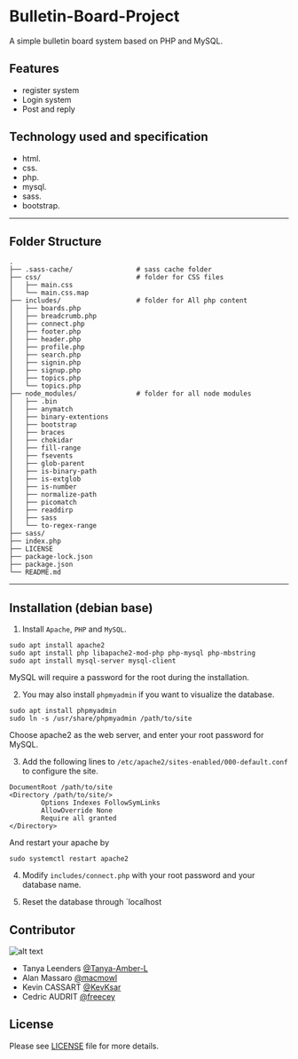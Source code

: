 # Bulletin-Board-Project

A simple bulletin board system based on PHP and MySQL.


## Features

- register system
- Login system
- Post and reply

## Technology used and specification


- html.
- css.
- php.
- mysql.
- sass.
- bootstrap.

___
## Folder Structure

    .
    ├── .sass-cache/                # sass cache folder
    ├── css/                        # folder for CSS files
    │   ├── main.css 
    │   └── main.css.map 
    ├── includes/                   # folder for All php content 
    │   ├── boards.php 
    │   ├── breadcrumb.php
    │   ├── connect.php
    │   ├── footer.php
    │   ├── header.php
    │   ├── profile.php
    │   ├── search.php
    │   ├── signin.php
    │   ├── signup.php
    │   ├── topics.php
    │   └── topics.php
    ├── node_modules/               # folder for all node modules
    │   ├── .bin 
    │   ├── anymatch 
    │   ├── binary-extentions 
    │   ├── bootstrap 
    │   ├── braces 
    │   ├── chokidar 
    │   ├── fill-range 
    │   ├── fsevents 
    │   ├── glob-parent
    │   ├── is-binary-path
    │   ├── is-extglob
    │   ├── is-number
    │   ├── normalize-path
    │   ├── picomatch
    │   ├── readdirp
    │   ├── sass
    │   └── to-regex-range
    ├── sass/    
    ├── index.php
    ├── LICENSE
    ├── package-lock.json
    ├── package.json
    └── README.md
    

___

## Installation (debian base)

1. Install `Apache`, `PHP` and `MySQL`.
```
sudo apt install apache2
sudo apt install php libapache2-mod-php php-mysql php-mbstring 
sudo apt install mysql-server mysql-client
```
MySQL will require a password for the root during the installation.

2. You may also install `phpmyadmin` if you want to visualize the database.
```
sudo apt install phpmyadmin
sudo ln -s /usr/share/phpmyadmin /path/to/site
```
Choose apache2 as the web server, and enter your root password for MySQL.

3. Add the following lines to `/etc/apache2/sites-enabled/000-default.conf` to configure the site.
```
DocumentRoot /path/to/site
<Directory /path/to/site/>
        Options Indexes FollowSymLinks
        AllowOverride None
        Require all granted
</Directory>
```
And restart your apache by
```
sudo systemctl restart apache2
```

4. Modify `includes/connect.php` with your root password and your database name.

5. Reset the database through `localhost

## Contributor


![alt text](https://i.redd.it/9mz53k9vxyy01.jpg "Team Pictures" )


* Tanya Leenders    [@Tanya-Amber-L](https://github.com/Tanya-Amber-L)
* Alan Massaro      [@macmowl](https://github.com/macmowl/)
* Kevin CASSART     [@KevKsar](https://github.com/KevKsar/)
* Cedric AUDRIT     [@freecey](https://github.com/freecey/)


## License
Please see [LICENSE](https://raw.githubusercontent.com/Freecey/Bulletin-Board-Project/master/LICENSE) file for more details.